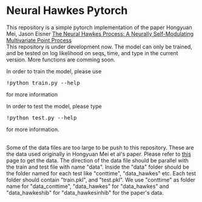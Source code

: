 # Neural Hawkes Pytorch

This repository is a simple pytorch implementation of the paper Hongyuan Mei, Jason Eisner [The Neural Hawkes Process: A Neurally Self-Modulating Multivariate Point Process](https://arxiv.org/abs/1612.09328)
<br />
This repository is under development now. The model can only be trained, and be tested on log likelihood on seqs, time, and type in the current version. More functions are comming soon.
<br />

In order to train the model, please use 
<pre>!python train.py --help</pre> for more information

In order to test the model, please type 
<pre>!python test.py --help</pre> for more information.

<br />Some of the data files are too large to be push to this repository. These are the data used originally in Hongyuan Mei et al's paper. Please refer to [this](https://github.com/HMEIatJHU/neurawkes/tree/master/data) page to get the data. The direction of the data file should be parallel with the train and test file with name "data". Inside the "data" folder should be the folder named for each test like "conttime", "data_hawkes" etc. Each test folder should contain "train.pkl", and "test.pkl". We use "conttime" as folder name for "data_conttime", "data_hawkes" for "data_hawkes" and "data_hawkeshib" for "data_hawkesinhib" for the paper's data. 
